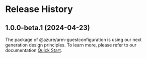 # Release History
    
## 1.0.0-beta.1 (2024-04-23)

The package of @azure/arm-guestconfiguration is using our next generation design principles. To learn more, please refer to our documentation [Quick Start](https://aka.ms/azsdk/js/mgmt/quickstart ).

